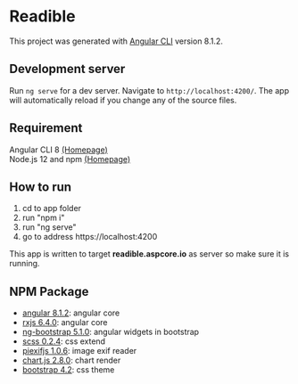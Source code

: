 # Readible

This project was generated with [Angular CLI](https://github.com/angular/angular-cli) version 8.1.2.

## Development server

Run `ng serve` for a dev server. Navigate to `http://localhost:4200/`. The app will automatically reload if you change any of the source files.

## Requirement

Angular CLI 8 [(Homepage)](https://cli.angular.io/)  
Node.js 12 and npm [(Homepage)](https://nodejs.org/en/)  

## How to run

  1. cd to app folder  
  2. run "npm i"  
  3. run "ng serve"  
  4. go to address https://localhost:4200  

This app is written to target **readible.aspcore.io** as server so make sure it is running.

## NPM Package
  - [angular 8.1.2](https://angular.io/): angular core  
  - [rxjs 6.4.0](https://rxjs-dev.firebaseapp.com/): angular core  
  - [ng-bootstrap 5.1.0](https://ng-bootstrap.github.io): angular widgets in bootstrap  
  - [scss 0.2.4](https://sass-lang.com/): css extend  
  - [piexifjs 1.0.6](https://piexifjs.readthedocs.io): image exif reader  
  - [chart.js 2.8.0](https://www.chartjs.org): chart render  
  - [bootstrap 4.2](https://getbootstrap.com/): css theme  
